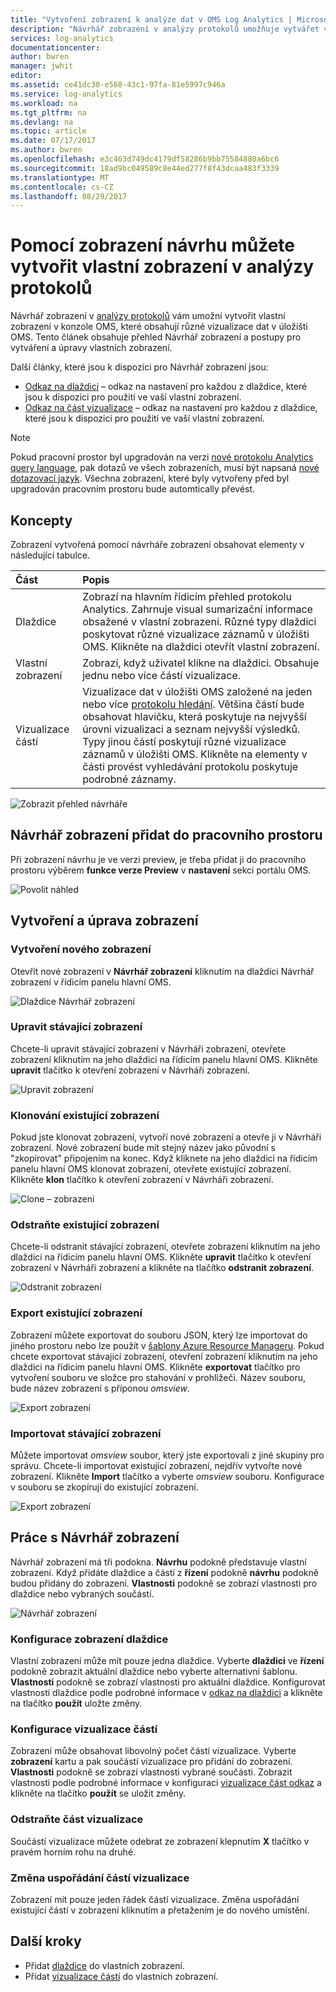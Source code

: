 ```yaml
---
title: "Vytvoření zobrazení k analýze dat v OMS Log Analytics | Microsoft Docs"
description: "Návrhář zobrazení v analýzy protokolů umožňuje vytvářet vlastní zobrazení, které se zobrazují na portálu OMS a Azure a obsahovat různé vizualizace dat v úložišti OMS. Tento článek obsahuje přehled Návrhář zobrazení a postupy pro vytváření a úpravy vlastních zobrazení."
services: log-analytics
documentationcenter: 
author: bwren
manager: jwhit
editor: 
ms.assetid: ce41dc30-e568-43c1-97fa-81e5997c946a
ms.service: log-analytics
ms.workload: na
ms.tgt_pltfrm: na
ms.devlang: na
ms.topic: article
ms.date: 07/17/2017
ms.author: bwren
ms.openlocfilehash: e3c463d749dc4179df58286b9bb75584880a6bc6
ms.sourcegitcommit: 18ad9bc049589c8e44ed277f8f43dcaa483f3339
ms.translationtype: MT
ms.contentlocale: cs-CZ
ms.lasthandoff: 08/29/2017
---
```

# <a name="use-view-designer-to-create-custom-views-in-log-analytics"></a>Pomocí zobrazení návrhu můžete vytvořit vlastní zobrazení v analýzy protokolů
Návrhář zobrazení v [analýzy protokolů](log-analytics-overview.md) vám umožní vytvořit vlastní zobrazení v konzole OMS, které obsahují různé vizualizace dat v úložišti OMS. Tento článek obsahuje přehled Návrhář zobrazení a postupy pro vytváření a úpravy vlastních zobrazení.

Další články, které jsou k dispozici pro Návrhář zobrazení jsou:

* [Odkaz na dlaždici](log-analytics-view-designer-tiles.md) – odkaz na nastavení pro každou z dlaždice, které jsou k dispozici pro použití ve vaší vlastní zobrazení.
* [Odkaz na část vizualizace](log-analytics-view-designer-parts.md) – odkaz na nastavení pro každou z dlaždice, které jsou k dispozici pro použití ve vaší vlastní zobrazení.

>[!NOTE]
> Pokud pracovní prostor byl upgradován na verzi [nové protokolu Analytics query language](log-analytics-log-search-upgrade.md), pak dotazů ve všech zobrazeních, musí být napsaná [nové dotazovací jazyk](https://go.microsoft.com/fwlink/?linkid=856078).  Všechna zobrazení, které byly vytvořeny před byl upgradován pracovním prostoru bude automtically převést.

## <a name="concepts"></a>Koncepty
Zobrazení vytvořená pomocí návrháře zobrazení obsahovat elementy v následující tabulce.

| Část | Popis |
|:--- |:--- |
| Dlaždice |Zobrazí na hlavním řídicím přehled protokolu Analytics.  Zahrnuje visual sumarizační informace obsažené v vlastní zobrazení.  Různé typy dlaždici poskytovat různé vizualizace záznamů v úložišti OMS.  Klikněte na dlaždici otevřít vlastní zobrazení. |
| Vlastní zobrazení |Zobrazí, když uživatel klikne na dlaždici.  Obsahuje jednu nebo více částí vizualizace. |
| Vizualizace částí |Vizualizace dat v úložišti OMS založené na jeden nebo více [protokolu hledání](log-analytics-log-searches.md).  Většina částí bude obsahovat hlavičku, která poskytuje na nejvyšší úrovni vizualizaci a seznam nejvyšší výsledků.  Typy jinou částí poskytují různé vizualizace záznamů v úložišti OMS.  Klikněte na elementy v části provést vyhledávání protokolu poskytuje podrobné záznamy. |

![Zobrazit přehled návrháře](media/log-analytics-view-designer/overview.png)

## <a name="add-view-designer-to-your-workspace"></a>Návrhář zobrazení přidat do pracovního prostoru
Při zobrazení návrhu je ve verzi preview, je třeba přidat ji do pracovního prostoru výběrem **funkce verze Preview** v **nastavení** sekci portálu OMS.

![Povolit náhled](media/log-analytics-view-designer/preview.png)

## <a name="creating-and-editing-views"></a>Vytvoření a úprava zobrazení
### <a name="create-a-new-view"></a>Vytvoření nového zobrazení
Otevřít nové zobrazení v **Návrhář zobrazení** kliknutím na dlaždici Návrhář zobrazení v řídicím panelu hlavní OMS.

![Dlaždice Návrhář zobrazení](media/log-analytics-view-designer/view-designer-tile.png)

### <a name="edit-an-existing-view"></a>Upravit stávající zobrazení
Chcete-li upravit stávající zobrazení v Návrháři zobrazení, otevřete zobrazení kliknutím na jeho dlaždici na řídicím panelu hlavní OMS.  Klikněte **upravit** tlačítko k otevření zobrazení v Návrháři zobrazení.

![Upravit zobrazení](media/log-analytics-view-designer/menu-edit.png)

### <a name="clone-an-existing-view"></a>Klonování existující zobrazení
Pokud jste klonovat zobrazení, vytvoří nové zobrazení a otevře ji v Návrháři zobrazení.  Nové zobrazení bude mít stejný název jako původní s "zkopírovat" připojením na konec.  Když kliknete na jeho dlaždici na řídicím panelu hlavní OMS klonovat zobrazení, otevřete existující zobrazení.  Klikněte **klon** tlačítko k otevření zobrazení v Návrháři zobrazení.

![Clone – zobrazení](media/log-analytics-view-designer/edit-menu-clone.png)

### <a name="delete-an-existing-view"></a>Odstraňte existující zobrazení
Chcete-li odstranit stávající zobrazení, otevřete zobrazení kliknutím na jeho dlaždici na řídicím panelu hlavní OMS.  Klikněte **upravit** tlačítko k otevření zobrazení v Návrháři zobrazení a klikněte na tlačítko **odstranit zobrazení**.

![Odstranit zobrazení](media/log-analytics-view-designer/edit-menu-delete.png)

### <a name="export-an-existing-view"></a>Export existující zobrazení
Zobrazení můžete exportovat do souboru JSON, který lze importovat do jiného prostoru nebo lze použít v [šablony Azure Resource Manageru](../azure-resource-manager/resource-group-authoring-templates.md).  Pokud chcete exportovat stávající zobrazení, otevření zobrazení kliknutím na jeho dlaždici na řídicím panelu hlavní OMS.  Klikněte **exportovat** tlačítko pro vytvoření souboru ve složce pro stahování v prohlížeči.  Název souboru, bude název zobrazení s příponou *omsview*.

![Export zobrazení](media/log-analytics-view-designer/edit-menu-export.png)

### <a name="import-an-existing-view"></a>Importovat stávající zobrazení
Můžete importovat *omsview* soubor, který jste exportovali z jiné skupiny pro správu.  Chcete-li importovat existující zobrazení, nejdřív vytvořte nové zobrazení.  Klikněte **Import** tlačítko a vyberte *omsview* souboru.  Konfigurace v souboru se zkopírují do existující zobrazení.

![Export zobrazení](media/log-analytics-view-designer/edit-menu-import.png)

## <a name="working-with-view-designer"></a>Práce s Návrhář zobrazení
Návrhář zobrazení má tři podokna.  **Návrhu** podokně představuje vlastní zobrazení.  Když přidáte dlaždice a částí z **řízení** podokně **návrhu** podokně budou přidány do zobrazení.  **Vlastnosti** podokně se zobrazí vlastnosti pro dlaždice nebo vybraných součástí.

![Návrhář zobrazení](media/log-analytics-view-designer/view-designer-screenshot.png)

### <a name="configure-view-tile"></a>Konfigurace zobrazení dlaždice
Vlastní zobrazení může mít pouze jedna dlaždice.  Vyberte **dlaždici** ve **řízení** podokně zobrazit aktuální dlaždice nebo vyberte alternativní šablonu.  **Vlastnosti** podokně se zobrazí vlastnosti pro aktuální dlaždice.  Konfigurovat vlastnosti dlaždice podle podrobné informace v [odkaz na dlaždici](log-analytics-view-designer-tiles.md) a klikněte na tlačítko **použít** uložte změny.

### <a name="configure-visualization-parts"></a>Konfigurace vizualizace částí
Zobrazení může obsahovat libovolný počet částí vizualizace.  Vyberte **zobrazení** kartu a pak součástí vizualizace pro přidání do zobrazení.  **Vlastnosti** podokně se zobrazí vlastnosti vybrané součásti.  Zobrazit vlastnosti podle podrobné informace v konfiguraci [vizualizace část odkaz](log-analytics-view-designer-parts.md) a klikněte na tlačítko **použít** se uložit změny.

### <a name="delete-a-visualization-part"></a>Odstraňte část vizualizace
Součástí vizualizace můžete odebrat ze zobrazení klepnutím **X** tlačítko v pravém horním rohu na druhé.

### <a name="rearrange-visualization-parts"></a>Změna uspořádání částí vizualizace
Zobrazení mít pouze jeden řádek částí vizualizace.  Změna uspořádání existující částí v zobrazení kliknutím a přetažením je do nového umístění.

## <a name="next-steps"></a>Další kroky
* Přidat [dlaždice](log-analytics-view-designer-tiles.md) do vlastních zobrazení.
* Přidat [vizualizace částí](log-analytics-view-designer-parts.md) do vlastních zobrazení.

